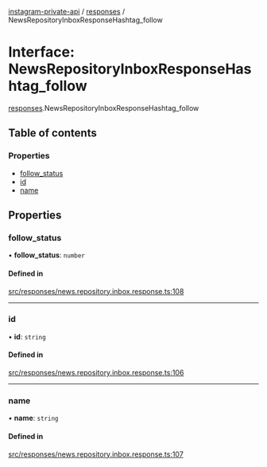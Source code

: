 [instagram-private-api](../../README.md) / [responses](../../modules/responses.md) / NewsRepositoryInboxResponseHashtag_follow

# Interface: NewsRepositoryInboxResponseHashtag\_follow

[responses](../../modules/responses.md).NewsRepositoryInboxResponseHashtag_follow

## Table of contents

### Properties

- [follow\_status](NewsRepositoryInboxResponseHashtag_follow.md#follow_status)
- [id](NewsRepositoryInboxResponseHashtag_follow.md#id)
- [name](NewsRepositoryInboxResponseHashtag_follow.md#name)

## Properties

### follow\_status

• **follow\_status**: `number`

#### Defined in

[src/responses/news.repository.inbox.response.ts:108](https://github.com/Nerixyz/instagram-private-api/blob/4971f34/src/responses/news.repository.inbox.response.ts#L108)

___

### id

• **id**: `string`

#### Defined in

[src/responses/news.repository.inbox.response.ts:106](https://github.com/Nerixyz/instagram-private-api/blob/4971f34/src/responses/news.repository.inbox.response.ts#L106)

___

### name

• **name**: `string`

#### Defined in

[src/responses/news.repository.inbox.response.ts:107](https://github.com/Nerixyz/instagram-private-api/blob/4971f34/src/responses/news.repository.inbox.response.ts#L107)
